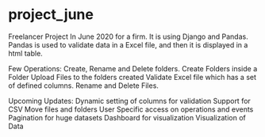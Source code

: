 # project_june
Freelancer Project In June 2020 for a firm. It is using Django and Pandas. Pandas is used to validate data in a Excel file, and then it is displayed in a html table. 

Few Operations:
  Create, Rename and Delete folders. Create Folders inside a Folder
  Upload Files to the folders created
  Validate Excel file which has a set of defined columns.
  Rename and Delete Files.
  
Upcoming Updates:
  Dynamic setting of columns for validation
  Support for CSV
  Move files and folders
  User Specific access on operations and events
  Pagination for huge datasets
  Dashboard for visualization
  Visualization of Data

